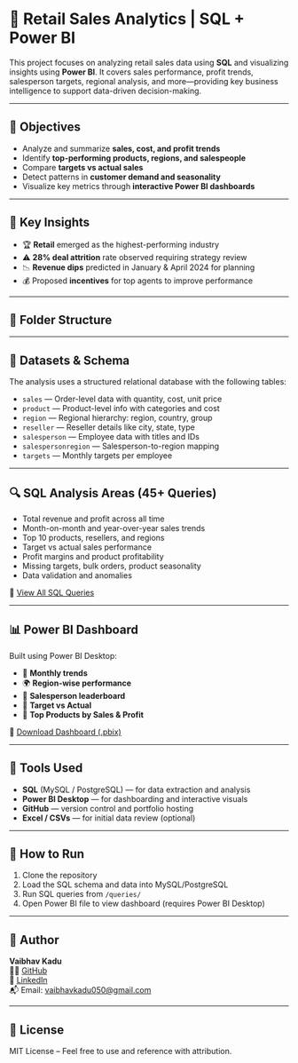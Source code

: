 # 🛒 Retail Sales Analytics | SQL + Power BI

This project focuses on analyzing retail sales data using **SQL** and visualizing insights using **Power BI**. It covers sales performance, profit trends, salesperson targets, regional analysis, and more—providing key business intelligence to support data-driven decision-making.

---

## 📌 Objectives

- Analyze and summarize **sales, cost, and profit trends**
- Identify **top-performing products, regions, and salespeople**
- Compare **targets vs actual sales**
- Detect patterns in **customer demand and seasonality**
- Visualize key metrics through **interactive Power BI dashboards**

---

## 🧠 Key Insights

- 🏆 **Retail** emerged as the highest-performing industry  
- ⚠️ **28% deal attrition** rate observed requiring strategy review  
- 📉 **Revenue dips** predicted in January & April 2024 for planning  
- 💰 Proposed **incentives** for top agents to improve performance

---

## 📂 Folder Structure


---

## 🧮 Datasets & Schema

The analysis uses a structured relational database with the following tables:

- `sales` — Order-level data with quantity, cost, unit price
- `product` — Product-level info with categories and cost
- `region` — Regional hierarchy: region, country, group
- `reseller` — Reseller details like city, state, type
- `salesperson` — Employee data with titles and IDs
- `salespersonregion` — Salesperson-to-region mapping
- `targets` — Monthly targets per employee

---

## 🔍 SQL Analysis Areas (45+ Queries)

- Total revenue and profit across all time
- Month-on-month and year-over-year sales trends
- Top 10 products, resellers, and regions
- Target vs actual sales performance
- Profit margins and product profitability
- Missing targets, bulk orders, product seasonality
- Data validation and anomalies

📄 [View All SQL Queries](./queries/sales_analytics_queries.sql)

---

## 📊 Power BI Dashboard

Built using Power BI Desktop:
- 📅 **Monthly trends**
- 🌍 **Region-wise performance**
- 👤 **Salesperson leaderboard**
- 🎯 **Target vs Actual**
- 🛒 **Top Products by Sales & Profit**

📁 [Download Dashboard (.pbix)](./powerbi-dashboard/Retail_Sales_Dashboard.pbix)

---

## 🚀 Tools Used

- **SQL** (MySQL / PostgreSQL) — for data extraction and analysis  
- **Power BI Desktop** — for dashboarding and interactive visuals  
- **GitHub** — version control and portfolio hosting  
- **Excel / CSVs** — for initial data review (optional)

---

## 🧾 How to Run

1. Clone the repository  
2. Load the SQL schema and data into MySQL/PostgreSQL  
3. Run SQL queries from `/queries/`  
4. Open Power BI file to view dashboard (requires Power BI Desktop)

---

## 🤝 Author

**Vaibhav Kadu**  
👨‍💻 [GitHub](https://github.com/vaibhav29101999)  
📩 [LinkedIn](https://www.linkedin.com/in/your-profile/)  
📬 Email: vaibhavkadu050@gmail.com

---

## 📌 License

MIT License – Feel free to use and reference with attribution.
